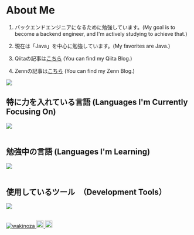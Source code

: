 
# About Me

1. バックエンドエンジニアになるために勉強しています。(My goal is to become a backend engineer, and I'm actively studying to achieve that.)

2. 現在は「Java」を中心に勉強しています。(My favorites are Java.)

3. Qiitaの記事は[こちら](https://qiita.com/wakinoza) (You can find my Qiita Blog.) 

4. Zennの記事は[こちら](https://zenn.dev/wakinoza) (You can find my Zenn Blog.) 
   

![](https://github-readme-stats.vercel.app/api/top-langs?username=wakinoza&show_icons=true&locale=en&layout=compact)

## 特に力を入れている言語 (Languages I'm Currently Focusing On)

<img src="https://skillicons.dev/icons?i=java," /> <br /><br />

## 勉強中の言語 (Languages I'm Learning)

<img src="https://skillicons.dev/icons?i=html,css," /> <br /><br />

## 使用しているツール　（Development Tools）

<img src="https://skillicons.dev/icons?i=git,github,vscode,eclipse,notion," /> <br /><br />


<p align="left">
  <a href="https://github.com/wakinoza/wakinoza/">
    <img src="https://komarev.com/ghpvc/?username=wakinoza" alt="wakinoza" />
  </a>
  <a href="http://qiita.com/wakinoza">
    <img height="20" src="https://qiita-badge.apiapi.app/s/wakinoza/posts.svg" />
  </a>
  <a href="http://qiita.com/wakinoza">
    <img height="20" src="https://qiita-badge.apiapi.app/s/wakinoza/contributions.svg" />
  </a>
</p>
